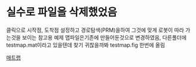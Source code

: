 # 실수로 파일을 삭제했었음

클릭으로 시작점, 도착점 설정하고 경로탐색(PRM)을하여 그것에 맞게 로봇이 따라 가는것을 보이는 참고용 예제 맵파일은기존에 만들어둔것으로 변경하였음,
다른폴더에 testmap.mat이라고 있을텐데 찾기 귀찮을까봐 testmap.fig 한번에 올림


[매트랩](https://www.mathworks.com/help/robotics/ug/gazebo-simulation-for-robotics-system.html)
